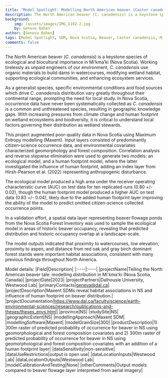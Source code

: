 ```yaml
---
title: "Model Spotlight: Modelling North American beaver (Castor canadensis) distribution in Mi'kma'ki (Nova Scotia, Canada)"
description: The North American beaver (C. canadensis) is a keystone species of ecological and biocultural importance in Mi’kma’ki (Nova Scotia)
background: 
    img: /assets/images/IMG_1192-2.jpg
    by: Geneva Bahen
author: [Geneva Bahen]
tags: [Model Spotlight, SDM, Nova Scotia, Beaver, Castor canadensis, Mi'kma'ki]
comments: false
---
```


The North American beaver (*C. canadensis*) is a keystone species of ecological and biocultural importance in Mi’kma’ki (Nova Scotia). Working tirelessly as unpaid engineers of our environment, *C. canadensis* use organic materials to build dams in watercourses, modifying wetland habitat, supporting ecological communities, and enhancing ecosystem services.

As a generalist species, specific environmental conditions and food sources which drive *C. canadensis* distribution vary greatly throughout their continental range, prompting the need for local study. In Nova Scotia, occurrence data have never been systematically collected as *C. canadensis* is a common and unthreatened species, resulting in geographic knowledge gaps. With increasing pressures from climate change and human footprint on wetland ecosystems and biodiversity, it is critical to understand local factors governing their distribution as wetland stewards.

This project augmented poor-quality data in Nova Scotia using Maximum Entropy modelling (Maxent). Input layers consisted of predominantly citizen-science occurrence data, and environmental covariates characterized geomorphology and forest composition. Correlation analysis and reverse stepwise elimination were used to generate two models: an ecological model, and a human footprint model, where the latter investigated the influence of human footprint, adding an index layer from Hirsh-Pearson et al. (2022) representing anthropogenic disturbance.

The ecological model produced a high area under the receiver operating characteristic curve (AUC) on test data for ten replicated runs (0.80 +/- 0.02), though the human footprint model produced a higher AUC on test data (0.83 +/- 0.04), likely due to the added human footprint layer improving the ability of the model to predict omitted citizen-science collected occurrence points.

In a validation effort, a spatial data layer representing beaver flowage ponds from the Nova Scotia Forest Inventory was used to sample the ecological model in areas of historic beaver occupancy, revealing that predicted distribution and historic occupancy overlap at a landscape-scale.

The model outputs indicated that proximity to watercourses, low elevation, proximity to aspen, and distance from red oak and gray birch dominant forest stands were important habitat associations, consistent with many previous findings throughout North America.


Model details:
|Field|Description|
|:----|:----|
|projectName|Telling the North American beaver tale: modelling distribution in Mi'kma'ki (Nova Scotia, Canada)|
|projectDate|2023|
|projectPartners|Dalhousie University, Westwood Lab|
|primaryContacts|geneva@dal.ca|
|projectDescription|Maxent SDMs reveal habitat associations in NS and influence of human footprint on beaver distribution.|
|projectDocumentation|<https://www.dal.ca/faculty/science/earth-environmental-sciences/research/publications-and-theses/theses_envs.html>|
|province|NS|
|studySite|NS|
|geographicExtent|NS|
|modellingApproach|Maxent SDM|
|modellingSoftware|Maxent|
|modelGrainSize|300|
|productDescription|1) 300m raster of predicted probability of occurrence for beaver in NS using geomorphological and forest composition covariates and 2) 300m raster of predicted probability of occurrence for beaver in NS using geomorphological and forest composition covariates with an addition of a human footprint layer|
|dataSensitivity|non-sensitive|
|dataUseRestrictions|output is open use|
|dataLocationInputs|Westwood Lab|
|dataLocationOutputs|Westwood Lab|
|modelCalibrationAndTesting|None|
|otherComments|Output models compared to beaver flowage layer interpreted from aerial imagery|

